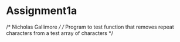 # Assignment1a

/* Nicholas Gallimore */
/* Program to test function that removes repeat characters from a test array of characters */
